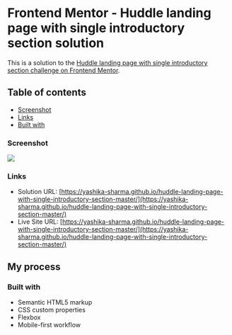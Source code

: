 # Frontend Mentor - Huddle landing page with single introductory section solution

This is a solution to the [Huddle landing page with single introductory section challenge on Frontend Mentor](https://www.frontendmentor.io/challenges/huddle-landing-page-with-a-single-introductory-section-B_2Wvxgi0).

## Table of contents

- [Screenshot](#screenshot)
- [Links](#links)
- [Built with](#built-with)

### Screenshot

![](./screenshots)

### Links

- Solution URL: [https://yashika-sharma.github.io/huddle-landing-page-with-single-introductory-section-master/](https://yashika-sharma.github.io/huddle-landing-page-with-single-introductory-section-master/)
- Live Site URL: [https://yashika-sharma.github.io/huddle-landing-page-with-single-introductory-section-master/](https://yashika-sharma.github.io/huddle-landing-page-with-single-introductory-section-master/)

## My process

### Built with

- Semantic HTML5 markup
- CSS custom properties
- Flexbox
- Mobile-first workflow
